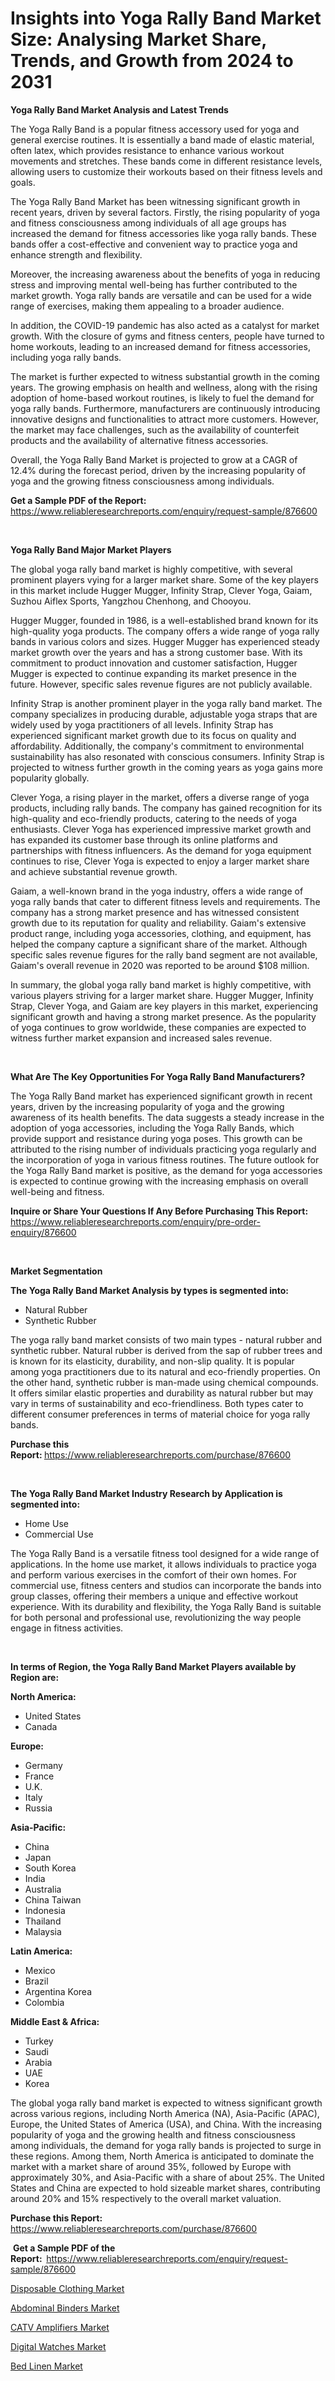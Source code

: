 <p><h1>Insights into Yoga Rally Band Market Size: Analysing Market Share, Trends, and Growth from 2024 to 2031</h1></p><p><strong>Yoga Rally Band Market Analysis and Latest Trends</strong></p>
<p><p>The Yoga Rally Band is a popular fitness accessory used for yoga and general exercise routines. It is essentially a band made of elastic material, often latex, which provides resistance to enhance various workout movements and stretches. These bands come in different resistance levels, allowing users to customize their workouts based on their fitness levels and goals.</p><p>The Yoga Rally Band Market has been witnessing significant growth in recent years, driven by several factors. Firstly, the rising popularity of yoga and fitness consciousness among individuals of all age groups has increased the demand for fitness accessories like yoga rally bands. These bands offer a cost-effective and convenient way to practice yoga and enhance strength and flexibility.</p><p>Moreover, the increasing awareness about the benefits of yoga in reducing stress and improving mental well-being has further contributed to the market growth. Yoga rally bands are versatile and can be used for a wide range of exercises, making them appealing to a broader audience.</p><p>In addition, the COVID-19 pandemic has also acted as a catalyst for market growth. With the closure of gyms and fitness centers, people have turned to home workouts, leading to an increased demand for fitness accessories, including yoga rally bands.</p><p>The market is further expected to witness substantial growth in the coming years. The growing emphasis on health and wellness, along with the rising adoption of home-based workout routines, is likely to fuel the demand for yoga rally bands. Furthermore, manufacturers are continuously introducing innovative designs and functionalities to attract more customers. However, the market may face challenges, such as the availability of counterfeit products and the availability of alternative fitness accessories.</p><p>Overall, the Yoga Rally Band Market is projected to grow at a CAGR of 12.4% during the forecast period, driven by the increasing popularity of yoga and the growing fitness consciousness among individuals.</p></p>
<p><strong>Get a Sample PDF of the Report:&nbsp;</strong> <a href="https://www.reliableresearchreports.com/enquiry/request-sample/876600">https://www.reliableresearchreports.com/enquiry/request-sample/876600</a></p>
<p>&nbsp;</p>
<p><strong>Yoga Rally Band Major Market Players</strong></p>
<p><p>The global yoga rally band market is highly competitive, with several prominent players vying for a larger market share. Some of the key players in this market include Hugger Mugger, Infinity Strap, Clever Yoga, Gaiam, Suzhou Aiflex Sports, Yangzhou Chenhong, and Chooyou.</p><p>Hugger Mugger, founded in 1986, is a well-established brand known for its high-quality yoga products. The company offers a wide range of yoga rally bands in various colors and sizes. Hugger Mugger has experienced steady market growth over the years and has a strong customer base. With its commitment to product innovation and customer satisfaction, Hugger Mugger is expected to continue expanding its market presence in the future. However, specific sales revenue figures are not publicly available.</p><p>Infinity Strap is another prominent player in the yoga rally band market. The company specializes in producing durable, adjustable yoga straps that are widely used by yoga practitioners of all levels. Infinity Strap has experienced significant market growth due to its focus on quality and affordability. Additionally, the company's commitment to environmental sustainability has also resonated with conscious consumers. Infinity Strap is projected to witness further growth in the coming years as yoga gains more popularity globally.</p><p>Clever Yoga, a rising player in the market, offers a diverse range of yoga products, including rally bands. The company has gained recognition for its high-quality and eco-friendly products, catering to the needs of yoga enthusiasts. Clever Yoga has experienced impressive market growth and has expanded its customer base through its online platforms and partnerships with fitness influencers. As the demand for yoga equipment continues to rise, Clever Yoga is expected to enjoy a larger market share and achieve substantial revenue growth.</p><p>Gaiam, a well-known brand in the yoga industry, offers a wide range of yoga rally bands that cater to different fitness levels and requirements. The company has a strong market presence and has witnessed consistent growth due to its reputation for quality and reliability. Gaiam's extensive product range, including yoga accessories, clothing, and equipment, has helped the company capture a significant share of the market. Although specific sales revenue figures for the rally band segment are not available, Gaiam's overall revenue in 2020 was reported to be around $108 million.</p><p>In summary, the global yoga rally band market is highly competitive, with various players striving for a larger market share. Hugger Mugger, Infinity Strap, Clever Yoga, and Gaiam are key players in this market, experiencing significant growth and having a strong market presence. As the popularity of yoga continues to grow worldwide, these companies are expected to witness further market expansion and increased sales revenue.</p></p>
<p>&nbsp;</p>
<p><strong>What Are The Key Opportunities For Yoga Rally Band Manufacturers?</strong></p>
<p><p>The Yoga Rally Band market has experienced significant growth in recent years, driven by the increasing popularity of yoga and the growing awareness of its health benefits. The data suggests a steady increase in the adoption of yoga accessories, including the Yoga Rally Bands, which provide support and resistance during yoga poses. This growth can be attributed to the rising number of individuals practicing yoga regularly and the incorporation of yoga in various fitness routines. The future outlook for the Yoga Rally Band market is positive, as the demand for yoga accessories is expected to continue growing with the increasing emphasis on overall well-being and fitness.</p></p>
<p><strong>Inquire or Share Your Questions If Any Before Purchasing This Report:</strong> <a href="https://www.reliableresearchreports.com/enquiry/pre-order-enquiry/876600">https://www.reliableresearchreports.com/enquiry/pre-order-enquiry/876600</a></p>
<p>&nbsp;</p>
<p><strong>Market Segmentation</strong></p>
<p><strong>The Yoga Rally Band Market Analysis by types is segmented into:</strong></p>
<p><ul><li>Natural Rubber</li><li>Synthetic Rubber</li></ul></p>
<p><p>The yoga rally band market consists of two main types - natural rubber and synthetic rubber. Natural rubber is derived from the sap of rubber trees and is known for its elasticity, durability, and non-slip quality. It is popular among yoga practitioners due to its natural and eco-friendly properties. On the other hand, synthetic rubber is man-made using chemical compounds. It offers similar elastic properties and durability as natural rubber but may vary in terms of sustainability and eco-friendliness. Both types cater to different consumer preferences in terms of material choice for yoga rally bands.</p></p>
<p><strong>Purchase this Report:&nbsp;</strong><a href="https://www.reliableresearchreports.com/purchase/876600">https://www.reliableresearchreports.com/purchase/876600</a></p>
<p>&nbsp;</p>
<p><strong>The Yoga Rally Band Market Industry Research by Application is segmented into:</strong></p>
<p><ul><li>Home Use</li><li>Commercial Use</li></ul></p>
<p><p>The Yoga Rally Band is a versatile fitness tool designed for a wide range of applications. In the home use market, it allows individuals to practice yoga and perform various exercises in the comfort of their own homes. For commercial use, fitness centers and studios can incorporate the bands into group classes, offering their members a unique and effective workout experience. With its durability and flexibility, the Yoga Rally Band is suitable for both personal and professional use, revolutionizing the way people engage in fitness activities.</p></p>
<p>&nbsp;</p>
<p><strong>In terms of Region, the Yoga Rally Band Market Players available by Region are:</strong></p>
<p>
    <p> <strong> North America: </strong>
        <ul>
            <li>United States</li>
            <li>Canada</li>
        </ul>
        </p> 
    <p> <strong> Europe: </strong>
        <ul>
            <li>Germany</li>
            <li>France</li>
            <li>U.K.</li>
            <li>Italy</li>
            <li>Russia</li>
        </ul>
        </p> 
    <p> <strong> Asia-Pacific: </strong>
        <ul>
            <li>China</li>
            <li>Japan</li>
            <li>South Korea</li>
            <li>India</li>
            <li>Australia</li>
            <li>China Taiwan</li>
            <li>Indonesia</li>
            <li>Thailand</li>
            <li>Malaysia</li>
        </ul>
        </p> 
    <p> <strong> Latin America: </strong>
        <ul>
            <li>Mexico</li>
            <li>Brazil</li>
            <li>Argentina Korea</li>
            <li>Colombia</li>
        </ul>
        </p> 
    <p> <strong> Middle East & Africa: </strong>
        <ul>
            <li>Turkey</li>
            <li>Saudi</li>
            <li>Arabia</li>
            <li>UAE</li>
            <li>Korea</li>
        </ul>
    </p>
    </p>
<p><p>The global yoga rally band market is expected to witness significant growth across various regions, including North America (NA), Asia-Pacific (APAC), Europe, the United States of America (USA), and China. With the increasing popularity of yoga and the growing health and fitness consciousness among individuals, the demand for yoga rally bands is projected to surge in these regions. Among them, North America is anticipated to dominate the market with a market share of around 35%, followed by Europe with approximately 30%, and Asia-Pacific with a share of about 25%. The United States and China are expected to hold sizeable market shares, contributing around 20% and 15% respectively to the overall market valuation.</p></p>
<p><strong>Purchase this Report: </strong><a href="https://www.reliableresearchreports.com/purchase/876600">https://www.reliableresearchreports.com/purchase/876600</a></p>
<p>&nbsp;<strong>Get a Sample PDF of the Report:&nbsp;&nbsp;</strong><a href="https://www.reliableresearchreports.com/enquiry/request-sample/876600">https://www.reliableresearchreports.com/enquiry/request-sample/876600</a></p>
<p><strong></strong></p>
<p><p><a href="https://medium.com/@v4171497/disposable-clothing-market-size-and-market-trends-complete-industry-overview-2024-to-2031-d256042afd03">Disposable Clothing Market</a></p><p><a href="https://medium.com/@v4171497/abdominal-binders-market-research-report-its-history-and-forecast-2024-to-2031-5d58b6207895">Abdominal Binders Market</a></p><p><a href="https://medium.com/@beverlyfields2012/catv-amplifiers-market-research-report-its-history-and-forecast-2024-to-2031-f31bd0032e37">CATV Amplifiers Market</a></p><p><a href="https://medium.com/@v4171497/digital-watches-market-competitive-analysis-market-trends-and-forecast-to-2031-2ad0d28d3fc2">Digital Watches Market</a></p><p><a href="https://medium.com/@v4171497/bed-linen-market-analysis-and-sze-forecasted-for-period-from-2024-to-2031-ecd58f42423a">Bed Linen Market</a></p></p>